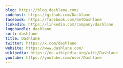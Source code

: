 ```yaml
---
blog: https://blog.dashlane.com/
codehost: https://github.com/Dashlane
facebook: https://facebook.com/GetDashlane
linkedin: https://linkedin.com/company/dashlane
logohandle: dashlane
sort: dashlane
title: Dashlane
twitter: https://x.com/dashlane
website: https://www.dashlane.com/
wikipedia: https://en.wikipedia.org/wiki/Dashlane
youtube: https://youtube.com/user/Dashlane
---
```


